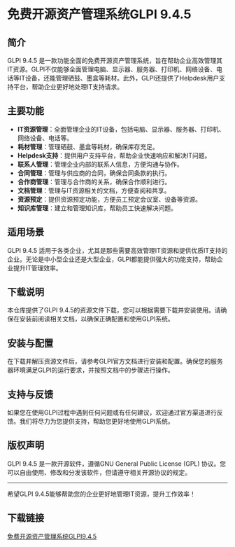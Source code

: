 # 免费开源资产管理系统GLPI 9.4.5

## 简介
GLPI 9.4.5 是一款功能全面的免费开源资产管理系统，旨在帮助企业高效管理其IT资源。GLPI不仅能够全面管理电脑、显示器、服务器、打印机、网络设备、电话等IT设备，还能管理硒鼓、墨盒等耗材。此外，GLPI还提供了Helpdesk用户支持平台，帮助企业更好地处理IT支持请求。

## 主要功能
- **IT资源管理**：全面管理企业的IT设备，包括电脑、显示器、服务器、打印机、网络设备、电话等。
- **耗材管理**：管理硒鼓、墨盒等耗材，确保库存充足。
- **Helpdesk支持**：提供用户支持平台，帮助企业快速响应和解决IT问题。
- **联系人管理**：管理企业内部的联系人信息，方便沟通与协作。
- **合同管理**：管理与供应商的合同，确保合同条款的执行。
- **合作商管理**：管理与合作商的关系，确保合作顺利进行。
- **文档管理**：管理与IT资源相关的文档，方便查阅和共享。
- **资源预定**：提供资源预定功能，方便员工预定会议室、设备等资源。
- **知识库管理**：建立和管理知识库，帮助员工快速解决问题。

## 适用场景
GLPI 9.4.5 适用于各类企业，尤其是那些需要高效管理IT资源和提供优质IT支持的企业。无论是中小型企业还是大型企业，GLPI都能提供强大的功能支持，帮助企业提升IT管理效率。

## 下载说明
本仓库提供了GLPI 9.4.5的资源文件下载，您可以根据需要下载并安装使用。请确保在安装前阅读相关文档，以确保正确配置和使用GLPI系统。

## 安装与配置
在下载并解压资源文件后，请参考GLPI官方文档进行安装和配置。确保您的服务器环境满足GLPI的运行要求，并按照文档中的步骤进行操作。

## 支持与反馈
如果您在使用GLPI过程中遇到任何问题或有任何建议，欢迎通过官方渠道进行反馈。我们将尽力为您提供支持，帮助您更好地使用GLPI系统。

## 版权声明
GLPI 9.4.5 是一款开源软件，遵循GNU General Public License (GPL) 协议。您可以自由使用、修改和分发该软件，但请遵守相关开源协议的规定。

---

希望GLPI 9.4.5能够帮助您的企业更好地管理IT资源，提升工作效率！

## 下载链接

[免费开源资产管理系统GLPI9.4.5](https://pan.quark.cn/s/64666d54d8ba)